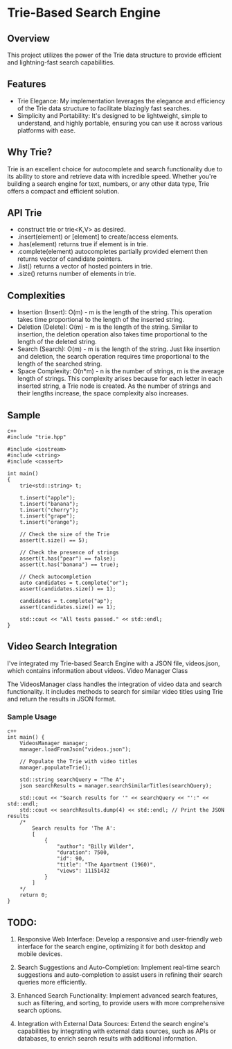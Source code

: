 # Trie-Based Search Engine

## Overview
This project utilizes the power of the Trie data structure to provide efficient and lightning-fast search capabilities.

## Features
- Trie Elegance: My implementation leverages the elegance and efficiency of the Trie data structure to facilitate blazingly fast searches.
- Simplicity and Portability: It's designed to be lightweight, simple to understand, and highly portable, ensuring you can use it across various platforms with ease.

## Why Trie?
Trie is an excellent choice for autocomplete and search functionality due to its ability to store and retrieve data with incredible speed. Whether you're building a search engine for text, numbers, or any other data type, Trie offers a compact and efficient solution.

## API Trie
- construct trie<K> or trie<K,V> as desired.
- .insert(element) or [element] to create/access elements.
- .has(element) returns true if element is in trie.
- .complete(element) autocompletes partially provided element then returns vector of candidate pointers.
- .list() returns a vector of hosted pointers in trie.
- .size() returns number of elements in trie.

## Complexities
- Insertion (Insert): O(m) - m is the length of the string. This operation takes time proportional to the length of the inserted string.
- Deletion (Delete): O(m) - m is the length of the string. Similar to insertion, the deletion operation also takes time proportional to the length of the deleted string.
- Search (Search): O(m) - m is the length of the string. Just like insertion and deletion, the search operation requires time proportional to the length of the searched string.
- Space Complexity: O(n*m) - n is the number of strings, m is the average length of strings. This complexity arises because for each letter in each inserted string, a Trie node is created. As the number of strings and their lengths increase, the space complexity also increases.

## Sample
```
c++
#include "trie.hpp"

#include <iostream>
#include <string>
#include <cassert>

int main()
{
    trie<std::string> t;

    t.insert("apple");
    t.insert("banana");
    t.insert("cherry");
    t.insert("grape");
    t.insert("orange");

    // Check the size of the Trie
    assert(t.size() == 5);

    // Check the presence of strings
    assert(t.has("pear") == false);
    assert(t.has("banana") == true);

    // Check autocompletion
    auto candidates = t.complete("or");
    assert(candidates.size() == 1);

    candidates = t.complete("ap");
    assert(candidates.size() == 1);
    
    std::cout << "All tests passed." << std::endl;
}
```
## Video Search Integration
I've integrated my Trie-based Search Engine with a JSON file, videos.json, which contains information about videos. 
Video Manager Class

The VideosManager class handles the integration of video data and search functionality. It includes methods to search for similar video titles using Trie and return the results in JSON format.
### Sample Usage
```
c++
int main() {
    VideosManager manager;
    manager.loadFromJson("videos.json");

    // Populate the Trie with video titles
    manager.populateTrie();

    std::string searchQuery = "The A";
    json searchResults = manager.searchSimilarTitles(searchQuery);

    std::cout << "Search results for '" << searchQuery << "':" << std::endl;
    std::cout << searchResults.dump(4) << std::endl; // Print the JSON results
    /*
        Search results for 'The A':
        [
            {
                "author": "Billy Wilder",
                "duration": 7500,
                "id": 90,
                "title": "The Apartment (1960)",
                "views": 11151432
            }
        ]
    */
    return 0;
}
```
## TODO: 


1. Responsive Web Interface: Develop a responsive and user-friendly web interface for the search engine, optimizing it for both desktop and mobile devices.

5. Search Suggestions and Auto-Completion: Implement real-time search suggestions and auto-completion to assist users in refining their search queries more efficiently.
1. Enhanced Search Functionality: Implement advanced search features, such as filtering, and sorting, to provide users with more comprehensive search options.

2. Integration with External Data Sources: Extend the search engine's capabilities by integrating with external data sources, such as APIs or databases, to enrich search results with additional information.
